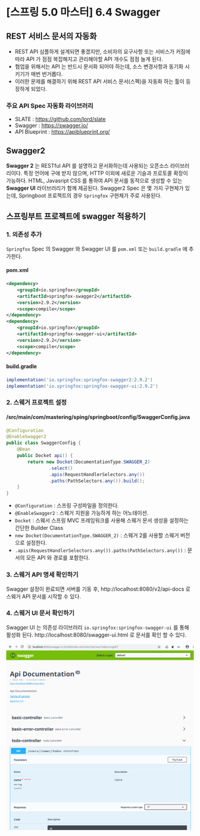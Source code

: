 # [스프링 5.0 마스터] 6.4 Swagger


## REST 서비스 문서의 자동화
+ REST API 심플하게 설계되면 좋겠지만, 소비자의 요구사항 또는 서비스가 커짐에 따라 API 가 점점 복잡해지고 관리해야할 API 개수도 점점 늘게 된다.
+ 협업을 위해서는 API 는 반드시 문서화 되어야 하는데, 소스 변경사항과 동기화 시키기가 매번 번거롭다.
+ 이러한 문제를 해결하기 위해 REST API 서비스 문서(스펙)을 자동화 하는 툴이 등장하게 되었다.
 
### 주요 API Spec 자동화 라이브러리
+ SLATE : https://github.com/lord/slate
+ Swagger : https://swagger.io/
+ API Blueprint : https://apiblueprint.org/

## Swagger2
**Swagger 2** 는 RESTful API 를 설명하고 문서화하는데 사용되는 오픈소스 라이브러리이다. 특정 언어에 구애 받지 않으며, HTTP 이외에 새로운 기슬과 프로토콜 확장이 가능하다. HTML, Javasript CSS 를 통하여 API 문서를 동적으로 생성할 수 있는 **Swagger UI** 라이브러리가 함께 제공된다. 
Swagger2 Spec 은 몇 가지 구현체가 있는데, Springboot 프로젝트의 경우 `Springfox` 구현체가 주로 사용된다. 

## 스프링부트 프로젝트에 swagger 적용하기
### 1. 의존성 추가
`Springfox` Spec 의 Swagger 와 Swagger UI 를 `pom.xml` 또는 `build.gradle` 에 추가한다.

#### pom.xml
```xml
<dependency>
    <groupId>io.springfox</groupId>
    <artifactId>springfox-swagger2</artifactId>
    <version>2.9.2</version>
    <scope>compile</scope>
</dependency>
<dependency>
    <groupId>io.springfox</groupId>
    <artifactId>springfox-swagger-ui</artifactId>
    <version>2.9.2</version>
    <scope>compile</scope>
</dependency>
```
#### build.gradle
```groovy
implementation('io.springfox:springfox-swagger2:2.9.2')
implementation('io.springfox:springfox-swagger-ui:2.9.2')
```

### 2. 스웨거 프로젝트 설정
#### /src/main/com/mastering/sping/springboot/config/SwaggerConfig.java

```java
@Configuration
@EnableSwagger2
public class SwaggerConfig {
    @Bean
    public Docket api() {
        return new Docket(DocumentationType.SWAGGER_2)
                .select()
                .apis(RequestHandlerSelectors.any())
                .paths(PathSelectors.any()).build();
    }   
}
```
+ `@Configuration` : 스프링 구성파일을 정의한다.
+ `@EnableSwagger2` : 스웨거 지원을 가능하게 하는 어노테이션.
+ `Docket` : 스웨서 스프링 MVC 프레임워크를 사용해 스웨거 문서 생성을 설정하는 간단한 Builder Class
+ `new Docket(DocumentationType.SWAGGER_2)` : 스웨거 2를 사용할 스웨거 버전으로 설정한다.
+ `.apis(RequestHandlerSelectors.any()).paths(PathSelectors.any())` : 문서의 모든 API 와 경로를 포함한다.

### 3. 스웨거 API 명세 확인하기
Swagger 설정이 완료되면 서버를 기동 후, http://localhost:8080/v2/api-docs 로 스웨거 API 문서를 시작할 수 있다.

### 4. 스웨거 UI 문서 확인하기
Swagger UI 는 의존성 라이브러리 ``io.springfox:springfox-swagger-ui`` 를 통해 활성화 된다. http://localhost:8080/swagger-ui.html 로 문서를 확인 할 수 있다.

![swaggeruiexample](/categories/images/mastering-spring5/page6-4-1.png)




